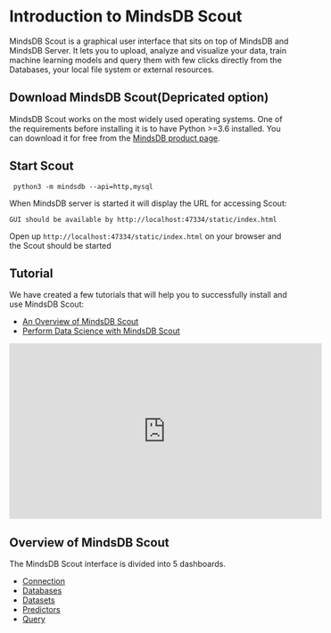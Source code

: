 # Introduction to MindsDB Scout

MindsDB Scout is a graphical user interface that sits on top of MindsDB and MindsDB Server. It lets you to upload, analyze and visualize your data, train machine learning models and query them with few clicks directly from the Databases, your local file system or external resources.


## Download MindsDB Scout(Depricated option)

MindsDB Scout works on the most widely used operating systems. One of the requirements before installing it is to have Python >=3.6 installed. You can download it for free from the [MindsDB product page](https://www.mindsdb.com/product).

## Start Scout

```
 python3 -m mindsdb --api=http,mysql
```

When MindsDB server is started it will display the URL for accessing Scout:

```
GUI should be available by http://localhost:47334/static/index.html
```

Open up `http://localhost:47334/static/index.html` on your browser and the Scout should be started

## Tutorial
We have created a few tutorials that will help you to successfully install and use MindsDB Scout:

* [An Overview of MindsDB Scout](https://www.mindsdb.com/blog/mindsdb-scout-overview)
* [Perform Data Science with MindsDB Scout](https://www.mindsdb.com/blog/data-science-with-scout)
 <iframe width="560" height="315" src="https://www.youtube.com/embed/fOwdv4j26CA" frameborder="0" allow="accelerometer; autoplay; encrypted-media; gyroscope; picture-in-picture" allowfullscreen></iframe>

## Overview of MindsDB Scout

The MindsDB Scout interface is divided into 5 dashboards.

* [Connection](/scout/Connection)
* [Databases](/scout/Databases)
* [Datasets](/scout/Datasources)
* [Predictors](/scout/Predictors)
* [Query](/scout/Query)
